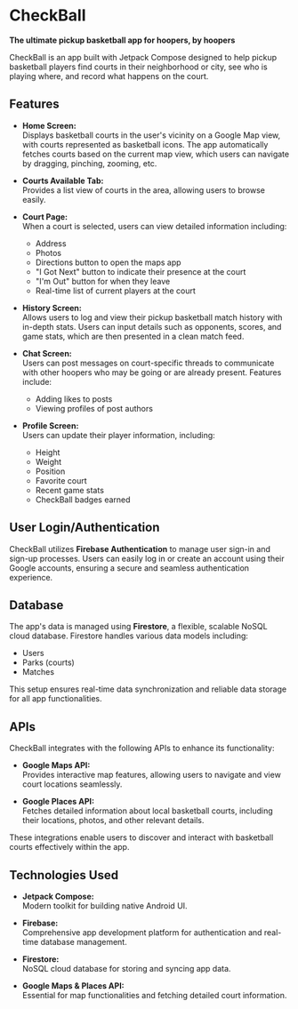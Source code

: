 # CheckBall

**The ultimate pickup basketball app for hoopers, by hoopers**

CheckBall is an app built with Jetpack Compose designed to help pickup basketball players find courts in their neighborhood or city, see who is playing where, and record what happens on the court.

## Features

- **Home Screen:**  
  Displays basketball courts in the user's vicinity on a Google Map view, with courts represented as basketball icons. The app automatically fetches courts based on the current map view, which users can navigate by dragging, pinching, zooming, etc.

- **Courts Available Tab:**  
  Provides a list view of courts in the area, allowing users to browse easily.

- **Court Page:**  
  When a court is selected, users can view detailed information including:
    - Address
    - Photos
    - Directions button to open the maps app
    - "I Got Next" button to indicate their presence at the court
    - "I'm Out" button for when they leave
    - Real-time list of current players at the court

- **History Screen:**  
  Allows users to log and view their pickup basketball match history with in-depth stats. Users can input details such as opponents, scores, and game stats, which are then presented in a clean match feed.

- **Chat Screen:**  
  Users can post messages on court-specific threads to communicate with other hoopers who may be going or are already present. Features include:
    - Adding likes to posts
    - Viewing profiles of post authors

- **Profile Screen:**  
  Users can update their player information, including:
    - Height
    - Weight
    - Position
    - Favorite court
    - Recent game stats
    - CheckBall badges earned

## User Login/Authentication

CheckBall utilizes **Firebase Authentication** to manage user sign-in and sign-up processes. Users can easily log in or create an account using their Google accounts, ensuring a secure and seamless authentication experience.

## Database

The app's data is managed using **Firestore**, a flexible, scalable NoSQL cloud database. Firestore handles various data models including:
- Users
- Parks (courts)
- Matches

This setup ensures real-time data synchronization and reliable data storage for all app functionalities.

## APIs

CheckBall integrates with the following APIs to enhance its functionality:

- **Google Maps API:**  
  Provides interactive map features, allowing users to navigate and view court locations seamlessly.

- **Google Places API:**  
  Fetches detailed information about local basketball courts, including their locations, photos, and other relevant details.

These integrations enable users to discover and interact with basketball courts effectively within the app.

## Technologies Used

- **Jetpack Compose:**  
  Modern toolkit for building native Android UI.

- **Firebase:**  
  Comprehensive app development platform for authentication and real-time database management.

- **Firestore:**  
  NoSQL cloud database for storing and syncing app data.

- **Google Maps & Places API:**  
  Essential for map functionalities and fetching detailed court information.



